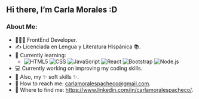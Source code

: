 ## Hi there, I’m Carla Morales :D
### About Me:
- 👨🏻‍💻 FrontEnd Developer.
- ✍️ Licenciada en Lengua y Literatura Hispánica 📚.
- 🌱 Currently learning:
  - ![HTML5](https://img.shields.io/badge/-HTML5-333333?style=flat&logo=HTML5) 
  ![CSS](https://img.shields.io/badge/-CSS-333333?style=flat&logo=CSS3&logoColor=1572B6)
  ![JavaScript](https://img.shields.io/badge/-JavaScript-333333?style=flat&logo=javascript)
  ![React](https://img.shields.io/badge/-React-333333?style=flat&logo=react)
  ![Bootstrap](https://img.shields.io/badge/-Bootstrap-333333?style=flat&logo=bootstrap&logoColor=563D7C)
  ![Node.js](https://img.shields.io/badge/-Node.js-333333?style=flat&logo=node.js)
- 💻 Currently working on improving my coding skills.
- 👯 Also, my ✨ soft skills ✨.
- 📧 How to reach me: carlamoralespacheco@gmail.com.
- 🔗 Where to find me: https://www.linkedin.com/in/carlamoralespacheco/.
